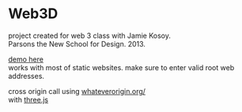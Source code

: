 <h1>Web3D</h1>

project created for web 3 class with Jamie Kosoy.<br/>
Parsons the New School for Design. 2013.<br/>

<a href="http://54.200.7.83/web3d/" target="_blank">demo here</a><br/>
works with most of static websites. make sure to enter valid root web addresses.

cross origin call using <a href="http://whateverorigin.org/" target="_blank">whateverorigin.org/</a><br/>
with <a href="threejs.org/" target="_blank" >three.js</a>
